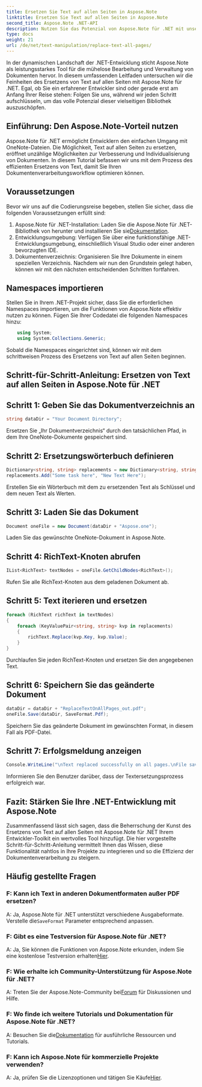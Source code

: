 ```yaml
---
title: Ersetzen Sie Text auf allen Seiten in Aspose.Note
linktitle: Ersetzen Sie Text auf allen Seiten in Aspose.Note
second_title: Aspose.Note .NET-API
description: Nutzen Sie das Potenzial von Aspose.Note für .NET mit unserer Schritt-für-Schritt-Anleitung zum Ersetzen von Text auf allen Seiten. Optimieren Sie die Dokumentenverarbeitung mühelos.
type: docs
weight: 21
url: /de/net/text-manipulation/replace-text-all-pages/
---
```

In der dynamischen Landschaft der .NET-Entwicklung sticht Aspose.Note als leistungsstarkes Tool für die mühelose Bearbeitung und Verwaltung von Dokumenten hervor. In diesem umfassenden Leitfaden untersuchen wir die Feinheiten des Ersetzens von Text auf allen Seiten mit Aspose.Note für .NET. Egal, ob Sie ein erfahrener Entwickler sind oder gerade erst am Anfang Ihrer Reise stehen: Folgen Sie uns, während wir jeden Schritt aufschlüsseln, um das volle Potenzial dieser vielseitigen Bibliothek auszuschöpfen.
## Einführung: Den Aspose.Note-Vorteil nutzen
Aspose.Note für .NET ermöglicht Entwicklern den einfachen Umgang mit OneNote-Dateien. Die Möglichkeit, Text auf allen Seiten zu ersetzen, eröffnet unzählige Möglichkeiten zur Verbesserung und Individualisierung von Dokumenten. In diesem Tutorial befassen wir uns mit dem Prozess des effizienten Ersetzens von Text, damit Sie Ihren Dokumentenverarbeitungsworkflow optimieren können.
## Voraussetzungen
Bevor wir uns auf die Codierungsreise begeben, stellen Sie sicher, dass die folgenden Voraussetzungen erfüllt sind:
1.  Aspose.Note für .NET-Installation: Laden Sie die Aspose.Note für .NET-Bibliothek von herunter und installieren Sie sie[Dokumentation](https://reference.aspose.com/note/net/).
2. Entwicklungsumgebung: Verfügen Sie über eine funktionsfähige .NET-Entwicklungsumgebung, einschließlich Visual Studio oder einer anderen bevorzugten IDE.
3. Dokumentenverzeichnis: Organisieren Sie Ihre Dokumente in einem speziellen Verzeichnis.
Nachdem wir nun den Grundstein gelegt haben, können wir mit den nächsten entscheidenden Schritten fortfahren.
## Namespaces importieren
Stellen Sie in Ihrem .NET-Projekt sicher, dass Sie die erforderlichen Namespaces importieren, um die Funktionen von Aspose.Note effektiv nutzen zu können. Fügen Sie Ihrer Codedatei die folgenden Namespaces hinzu:
```csharp
    using System;
    using System.Collections.Generic;
```
Sobald die Namespaces eingerichtet sind, können wir mit dem schrittweisen Prozess des Ersetzens von Text auf allen Seiten beginnen.
## Schritt-für-Schritt-Anleitung: Ersetzen von Text auf allen Seiten in Aspose.Note für .NET
## Schritt 1: Geben Sie das Dokumentverzeichnis an
```csharp
string dataDir = "Your Document Directory";
```
Ersetzen Sie „Ihr Dokumentverzeichnis“ durch den tatsächlichen Pfad, in dem Ihre OneNote-Dokumente gespeichert sind.
## Schritt 2: Ersetzungswörterbuch definieren
```csharp
Dictionary<string, string> replacements = new Dictionary<string, string>();
replacements.Add("Some task here", "New Text Here");
```
Erstellen Sie ein Wörterbuch mit dem zu ersetzenden Text als Schlüssel und dem neuen Text als Werten.
## Schritt 3: Laden Sie das Dokument
```csharp
Document oneFile = new Document(dataDir + "Aspose.one");
```
Laden Sie das gewünschte OneNote-Dokument in Aspose.Note.
## Schritt 4: RichText-Knoten abrufen
```csharp
IList<RichText> textNodes = oneFile.GetChildNodes<RichText>();
```
Rufen Sie alle RichText-Knoten aus dem geladenen Dokument ab.
## Schritt 5: Text iterieren und ersetzen
```csharp
foreach (RichText richText in textNodes)
{
    foreach (KeyValuePair<string, string> kvp in replacements)
    {
        richText.Replace(kvp.Key, kvp.Value);
    }
}
```
Durchlaufen Sie jeden RichText-Knoten und ersetzen Sie den angegebenen Text.
## Schritt 6: Speichern Sie das geänderte Dokument
```csharp
dataDir = dataDir + "ReplaceTextOnAllPages_out.pdf";
oneFile.Save(dataDir, SaveFormat.Pdf);
```
Speichern Sie das geänderte Dokument im gewünschten Format, in diesem Fall als PDF-Datei.
## Schritt 7: Erfolgsmeldung anzeigen
```csharp
Console.WriteLine("\nText replaced successfully on all pages.\nFile saved at " + dataDir);
```
Informieren Sie den Benutzer darüber, dass der Textersetzungsprozess erfolgreich war.
## Fazit: Stärken Sie Ihre .NET-Entwicklung mit Aspose.Note
Zusammenfassend lässt sich sagen, dass die Beherrschung der Kunst des Ersetzens von Text auf allen Seiten mit Aspose.Note für .NET Ihrem Entwickler-Toolkit ein wertvolles Tool hinzufügt. Die hier vorgestellte Schritt-für-Schritt-Anleitung vermittelt Ihnen das Wissen, diese Funktionalität nahtlos in Ihre Projekte zu integrieren und so die Effizienz der Dokumentenverarbeitung zu steigern.
## Häufig gestellte Fragen
### F: Kann ich Text in anderen Dokumentformaten außer PDF ersetzen?
 A: Ja, Aspose.Note für .NET unterstützt verschiedene Ausgabeformate. Verstelle die`SaveFormat` Parameter entsprechend anpassen.
### F: Gibt es eine Testversion für Aspose.Note für .NET?
 A: Ja, Sie können die Funktionen von Aspose.Note erkunden, indem Sie eine kostenlose Testversion erhalten[Hier](https://releases.aspose.com/).
### F: Wie erhalte ich Community-Unterstützung für Aspose.Note für .NET?
 A: Treten Sie der Aspose.Note-Community bei[Forum](https://forum.aspose.com/c/note/28) für Diskussionen und Hilfe.
### F: Wo finde ich weitere Tutorials und Dokumentation für Aspose.Note für .NET?
 A: Besuchen Sie die[Dokumentation](https://reference.aspose.com/note/net/) für ausführliche Ressourcen und Tutorials.
### F: Kann ich Aspose.Note für kommerzielle Projekte verwenden?
 A: Ja, prüfen Sie die Lizenzoptionen und tätigen Sie Käufe[Hier](https://purchase.aspose.com/buy).